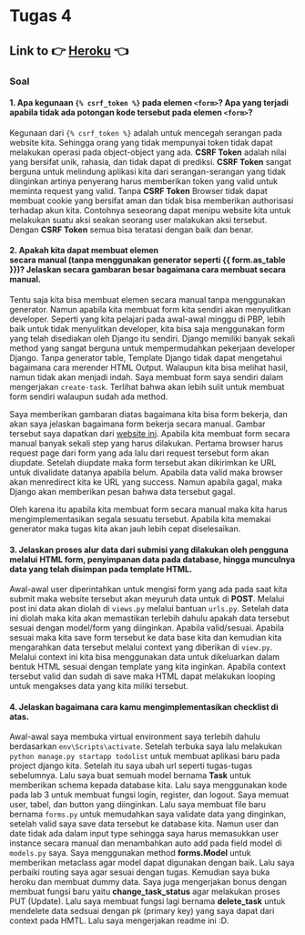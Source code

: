 # Tugas 4

## Link to 👉 [Heroku](https://pbp-tugas2-alvaro.herokuapp.com/) 👈

### Soal

#### 1. Apa kegunaan `{% csrf_token %}` pada elemen `<form>`? Apa yang terjadi apabila tidak ada potongan kode tersebut pada elemen `<form>`? <br>
Kegunaan dari `{% csrf_token %}` adalah untuk mencegah serangan pada website kita. Sehingga orang yang tidak mempunyai token tidak dapat melakukan operasi pada object-object yang ada. **CSRF Token** adalah nilai yang bersifat unik, rahasia, dan tidak dapat di prediksi. **CSRF Token** sangat berguna untuk melindung aplikasi kita dari serangan-serangan yang tidak diinginkan artinya penyerang harus memberikan token yang valid untuk meminta request yang valid. Tanpa **CSRF Token** Browser tidak dapat membuat cookie yang bersifat aman dan tidak bisa memberikan authorisasi terhadap akun kita. Contohnya seseorang dapat menipu website kita untuk melakukan suatu aksi seakan seorang user malakukan aksi tersebut. Dengan **CSRF Token** semua bisa teratasi dengan baik dan benar. 

#### 2. Apakah kita dapat membuat elemen <form> secara manual (tanpa menggunakan generator seperti {{ form.as_table }})? Jelaskan secara gambaran besar bagaimana cara membuat <form> secara manual. <br>
Tentu saja kita bisa membuat elemen secara manual tanpa menggunakan generator. Namun apabila kita membuat form kita sendiri akan menyulitkan developer. Seperti yang kita pelajari pada awal-awal minggu di PBP, lebih baik untuk tidak menyulitkan developer, kita bisa saja menggunakan form yang telah disediakan oleh Django itu sendiri. Django memiliki banyak sekali method yang sangat berguna untuk mempermudahkan pekerjaan developer Django. Tanpa generator table, Template Django tidak dapat mengetahui bagaimana cara merender HTML Output. Walaupun kita bisa melihat hasil, namun tidak akan menjadi indah. Saya membuat form saya sendiri dalam mengerjakan `create-task`. Terlihat bahwa akan lebih sulit untuk membuat form sendiri walaupun sudah ada method. 

Saya memberikan gambaran diatas bagaimana kita bisa form bekerja, dan akan saya jelaskan bagaimana form bekerja secara manual. Gambar tersebut saya dapatkan dari [website ini](https://developer.mozilla.org/en-US/docs/Learn/Server-side/Django/Forms). Apabila kita membuat form secara manual banyak sekali step yang harus dilakukan. Pertama browser harus request page dari form yang ada lalu dari request tersebut form akan diupdate. Setelah diupdate maka form tersebut akan dikirimkan ke URL untuk divalidate datanya apabila belum. Apabila data valid maka browser akan menredirect kita ke URL yang success. Namun apabila gagal, maka Django akan memberikan pesan bahwa data tersebut gagal. 

Oleh karena itu apabila kita membuat form secara manual maka kita harus mengimplementasikan segala sesuatu tersebut. Apabila kita memakai generator maka tugas kita akan jauh lebih cepat diselesaikan. 

#### 3. Jelaskan proses alur data dari submisi yang dilakukan oleh pengguna melalui HTML form, penyimpanan data pada database, hingga munculnya data yang telah disimpan pada template HTML. <br>

Awal-awal user diperintahkan untuk mengisi form yang ada pada saat kita submit maka website tersebut akan meyuruh data untuk di **POST**. Melalui post ini data akan diolah di `views.py` melalui bantuan `urls.py`. Setelah data ini diolah maka kita akan memastikan terlebih dahulu apakah data tersebut sesuai dengan model/form yang diinginkan. Apabila valid/sesuai. Apabila sesuai maka kita save form tersebut ke data base kita dan kemudian kita mengarahkan data tersebut melalui context yang diberikan di `view.py`. Melalui context ini kita bisa menggunakan data untuk dikeluarkan dalam bentuk HTML sesuai dengan template yang kita inginkan. Apabila context tersebut valid dan sudah di save maka HTML dapat melakukan looping untuk mengakses data yang kita miliki tersebut. 

#### 4. Jelaskan bagaimana cara kamu mengimplementasikan checklist di atas. <br>

Awal-awal saya membuka virtual environment saya terlebih dahulu berdasarkan `env\Scripts\activate`. Setelah terbuka saya lalu melakukan `python manage.py startapp todolist` untuk membuat aplikasi baru pada project django kita. Setelah itu saya ubah url seperti tugas-tugas sebelumnya. Lalu saya buat semuah model bernama **Task** untuk memberikan schema kepada database kita. Lalu saya menggunakan kode pada lab 3 untuk membuat fungsi login, register, dan logout. Saya memuat user, tabel, dan button yang diinginkan. Lalu saya membuat file baru bernama `forms.py` untuk memudahkan saya validate data yang dinginkan, setelah valid saya save data tersebut ke database kita. Namun user dan date tidak ada dalam input type sehingga saya harus memasukkan user instance secara manual dan menambahkan auto add pada field model di `models.py` saya. Saya menggunakan method **forms.Model** untuk memberikan metaclass agar model dapat digunakan dengan baik. Lalu saya perbaiki routing saya agar sesuai dengan tugas. Kemudian saya buka heroku dan membuat dummy data. Saya juga mengerjakan bonus dengan membuat fungsi baru yaitu **change_task_status** agar melakukan proses PUT (Update). Lalu saya membuat fungsi lagi bernama **delete_task** untuk mendelete data sedsuai dengan pk (primary key) yang saya dapat dari context pada HMTL. Lalu saya mengerjakan readme ini :D.  